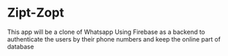 # Zipt-Zopt
This app will be a clone of Whatsapp
Using Firebase as a backend to authenticate the users by their phone numbers and keep the online part of database
